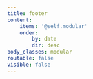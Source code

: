 ```yaml
---
title: footer
content:
    items: '@self.modular'
    order:
        by: date
        dir: desc
body_classes: modular
routable: false
visible: false
---
```


